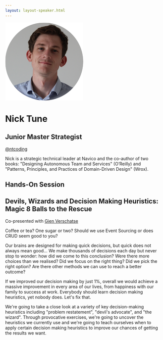 ```yaml
---
layout: layout-speaker.html
---
```

<div class="container section featured-speaker">
  <div class="row">
    <div class="col-xs-12 col-sm-2 img-container">
      <img class="speaker-page-img" src="../img/speakers/Nick-Tune-ON.png">
    </div>
    <div class="col-xs-12 col-sm-10 copy-container">
        <h1 class="speaker-header">Nick Tune</h1>
      <h2 class="speaker-subtitle">Junior Master Strategist</h2>
      <p><a class="speaker-handle" href="https://twitter.com/ntcoding" target="_blank">@ntcoding</a></p>
        <p>Nick is a strategic technical leader at Navico and the co-author of two books: "Designing Autonomous Team and Services" (O’Reilly) and "Patterns, Principles, and Practices of Domain-Driven Design" (Wrox).</p>
        <h2 class="speaker-subheader">Hands-On Session</h2>
        <h2 class="speaker-subheader gold">Devils, Wizards and Decision Making Heuristics: Magic 8 Balls to the Rescue</h2>
        <p>Co-presented with <a href="gien-verschatse.html">Gien Verschatse</a></p>
        <p>Coffee or tea? One sugar or two? Should we use Event Sourcing or does CRUD seem good to you?</p>
        <p>Our brains are designed for making quick decisions, but quick does not always mean good… We make thousands of decisions each day but never stop to wonder: how did we come to this conclusion? Were there more choices than we realised? Did we focus on the right thing? Did we pick the right option? Are there other methods we can use to reach a better outcome?
        <p>If we improved our decision making by just 1%, overall we would achieve a massive improvement in every area of our lives, from happiness with our family to success at work. Everybody should learn decision making heuristics, yet nobody does. Let's fix that.</p>
        <p>We're going to take a close look at a variety of key decision-making heuristics including "problem restatement", "devil's advocate", and "the wizard". Through provocative exercises, we're going to uncover the heuristics we currently use and we're going to teach ourselves when to apply certain decision making heuristics to improve our chances of getting the results we want.</p>
    </div>
  </div>
</div>